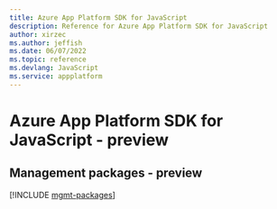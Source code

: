 ```yaml
---
title: Azure App Platform SDK for JavaScript
description: Reference for Azure App Platform SDK for JavaScript
author: xirzec
ms.author: jeffish
ms.date: 06/07/2022
ms.topic: reference
ms.devlang: JavaScript
ms.service: appplatform
---
```

# Azure App Platform SDK for JavaScript - preview
## Management packages - preview
[!INCLUDE [mgmt-packages](app-platform-mgmt-index.md)]
